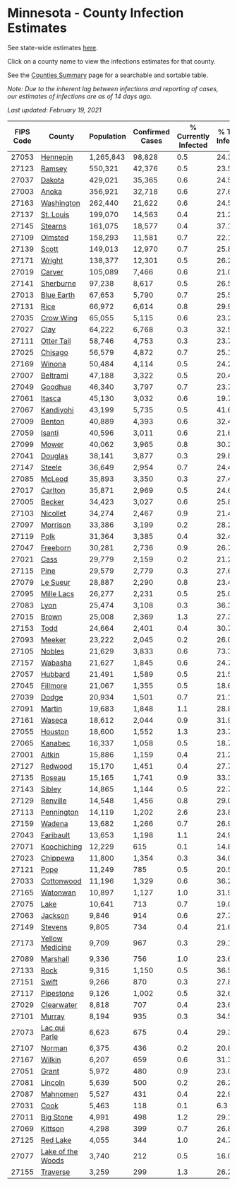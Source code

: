 # Minnesota - County Infection Estimates

See state-wide estimates [here](/infections/us-mn).

Click on a county name to view the infections estimates for that county.

See the [Counties Summary](/infections/summary-counties) page for a searchable and sortable table.

*Note: Due to the inherent lag between infections and reporting of cases, our estimates of infections are as of 14 days ago.*

*Last updated: February 19, 2021*

|   FIPS Code |                                 County |   Population |   Confirmed Cases |   % Currently Infected |   % Total Infected |
|-------------|----------------------------------------|--------------|-------------------|------------------------|--------------------|
|       27053 |                   [Hennepin](hennepin) |    1,265,843 |            98,828 |                    0.5 |               24.3 |
|       27123 |                       [Ramsey](ramsey) |      550,321 |            42,376 |                    0.5 |               23.5 |
|       27037 |                       [Dakota](dakota) |      429,021 |            35,365 |                    0.6 |               24.5 |
|       27003 |                         [Anoka](anoka) |      356,921 |            32,718 |                    0.6 |               27.6 |
|       27163 |               [Washington](washington) |      262,440 |            21,622 |                    0.6 |               24.5 |
|       27137 |                 [St. Louis](st.-louis) |      199,070 |            14,563 |                    0.4 |               21.2 |
|       27145 |                     [Stearns](stearns) |      161,075 |            18,577 |                    0.4 |               37.1 |
|       27109 |                     [Olmsted](olmsted) |      158,293 |            11,581 |                    0.7 |               22.1 |
|       27139 |                         [Scott](scott) |      149,013 |            12,970 |                    0.7 |               25.8 |
|       27171 |                       [Wright](wright) |      138,377 |            12,301 |                    0.5 |               26.2 |
|       27019 |                       [Carver](carver) |      105,089 |             7,466 |                    0.6 |               21.0 |
|       27141 |                 [Sherburne](sherburne) |       97,238 |             8,617 |                    0.5 |               26.5 |
|       27013 |               [Blue Earth](blue-earth) |       67,653 |             5,790 |                    0.7 |               25.5 |
|       27131 |                           [Rice](rice) |       66,972 |             6,614 |                    0.8 |               29.9 |
|       27035 |                 [Crow Wing](crow-wing) |       65,055 |             5,115 |                    0.6 |               23.2 |
|       27027 |                           [Clay](clay) |       64,222 |             6,768 |                    0.3 |               32.5 |
|       27111 |               [Otter Tail](otter-tail) |       58,746 |             4,753 |                    0.3 |               23.7 |
|       27025 |                     [Chisago](chisago) |       56,579 |             4,872 |                    0.7 |               25.1 |
|       27169 |                       [Winona](winona) |       50,484 |             4,114 |                    0.5 |               24.2 |
|       27007 |                   [Beltrami](beltrami) |       47,188 |             3,322 |                    0.5 |               20.4 |
|       27049 |                     [Goodhue](goodhue) |       46,340 |             3,797 |                    0.7 |               23.7 |
|       27061 |                       [Itasca](itasca) |       45,130 |             3,032 |                    0.6 |               19.7 |
|       27067 |                 [Kandiyohi](kandiyohi) |       43,199 |             5,735 |                    0.5 |               41.6 |
|       27009 |                       [Benton](benton) |       40,889 |             4,393 |                    0.6 |               32.4 |
|       27059 |                       [Isanti](isanti) |       40,596 |             3,011 |                    0.6 |               21.6 |
|       27099 |                         [Mower](mower) |       40,062 |             3,965 |                    0.8 |               30.2 |
|       27041 |                     [Douglas](douglas) |       38,141 |             3,877 |                    0.3 |               29.8 |
|       27147 |                       [Steele](steele) |       36,649 |             2,954 |                    0.7 |               24.4 |
|       27085 |                       [McLeod](mcleod) |       35,893 |             3,350 |                    0.3 |               27.4 |
|       27017 |                     [Carlton](carlton) |       35,871 |             2,969 |                    0.5 |               24.6 |
|       27005 |                       [Becker](becker) |       34,423 |             3,027 |                    0.6 |               25.8 |
|       27103 |                   [Nicollet](nicollet) |       34,274 |             2,467 |                    0.9 |               21.4 |
|       27097 |                   [Morrison](morrison) |       33,386 |             3,199 |                    0.2 |               28.2 |
|       27119 |                           [Polk](polk) |       31,364 |             3,385 |                    0.4 |               32.4 |
|       27047 |                   [Freeborn](freeborn) |       30,281 |             2,736 |                    0.9 |               26.7 |
|       27021 |                           [Cass](cass) |       29,779 |             2,159 |                    0.2 |               21.2 |
|       27115 |                           [Pine](pine) |       29,579 |             2,779 |                    0.3 |               27.6 |
|       27079 |                   [Le Sueur](le-sueur) |       28,887 |             2,290 |                    0.8 |               23.4 |
|       27095 |               [Mille Lacs](mille-lacs) |       26,277 |             2,231 |                    0.5 |               25.0 |
|       27083 |                           [Lyon](lyon) |       25,474 |             3,108 |                    0.3 |               36.3 |
|       27015 |                         [Brown](brown) |       25,008 |             2,369 |                    1.3 |               27.3 |
|       27153 |                           [Todd](todd) |       24,664 |             2,401 |                    0.4 |               30.7 |
|       27093 |                       [Meeker](meeker) |       23,222 |             2,045 |                    0.2 |               26.0 |
|       27105 |                       [Nobles](nobles) |       21,629 |             3,833 |                    0.6 |               73.3 |
|       27157 |                     [Wabasha](wabasha) |       21,627 |             1,845 |                    0.6 |               24.7 |
|       27057 |                     [Hubbard](hubbard) |       21,491 |             1,589 |                    0.5 |               21.5 |
|       27045 |                   [Fillmore](fillmore) |       21,067 |             1,355 |                    0.5 |               18.6 |
|       27039 |                         [Dodge](dodge) |       20,934 |             1,501 |                    0.7 |               21.1 |
|       27091 |                       [Martin](martin) |       19,683 |             1,848 |                    1.1 |               28.8 |
|       27161 |                       [Waseca](waseca) |       18,612 |             2,044 |                    0.9 |               31.9 |
|       27055 |                     [Houston](houston) |       18,600 |             1,552 |                    1.3 |               23.7 |
|       27065 |                     [Kanabec](kanabec) |       16,337 |             1,058 |                    0.5 |               18.7 |
|       27001 |                       [Aitkin](aitkin) |       15,886 |             1,159 |                    0.4 |               21.2 |
|       27127 |                     [Redwood](redwood) |       15,170 |             1,451 |                    0.4 |               27.7 |
|       27135 |                       [Roseau](roseau) |       15,165 |             1,741 |                    0.9 |               33.3 |
|       27143 |                       [Sibley](sibley) |       14,865 |             1,144 |                    0.5 |               22.7 |
|       27129 |                   [Renville](renville) |       14,548 |             1,456 |                    0.8 |               29.0 |
|       27113 |               [Pennington](pennington) |       14,119 |             1,202 |                    2.6 |               23.8 |
|       27159 |                       [Wadena](wadena) |       13,682 |             1,266 |                    0.7 |               26.9 |
|       27043 |                 [Faribault](faribault) |       13,653 |             1,198 |                    1.1 |               24.9 |
|       27071 |             [Koochiching](koochiching) |       12,229 |               615 |                    0.1 |               14.8 |
|       27023 |                   [Chippewa](chippewa) |       11,800 |             1,354 |                    0.3 |               34.0 |
|       27121 |                           [Pope](pope) |       11,249 |               785 |                    0.5 |               20.5 |
|       27033 |               [Cottonwood](cottonwood) |       11,196 |             1,329 |                    0.6 |               36.2 |
|       27165 |                   [Watonwan](watonwan) |       10,897 |             1,127 |                    1.0 |               31.9 |
|       27075 |                           [Lake](lake) |       10,641 |               713 |                    0.7 |               19.0 |
|       27063 |                     [Jackson](jackson) |        9,846 |               914 |                    0.6 |               27.7 |
|       27149 |                     [Stevens](stevens) |        9,805 |               734 |                    0.4 |               21.6 |
|       27173 |     [Yellow Medicine](yellow-medicine) |        9,709 |               967 |                    0.3 |               29.1 |
|       27089 |                   [Marshall](marshall) |        9,336 |               756 |                    1.0 |               23.6 |
|       27133 |                           [Rock](rock) |        9,315 |             1,150 |                    0.5 |               36.5 |
|       27151 |                         [Swift](swift) |        9,266 |               870 |                    0.3 |               27.8 |
|       27117 |                 [Pipestone](pipestone) |        9,126 |             1,002 |                    0.5 |               32.6 |
|       27029 |               [Clearwater](clearwater) |        8,818 |               707 |                    0.4 |               23.6 |
|       27101 |                       [Murray](murray) |        8,194 |               935 |                    0.3 |               34.5 |
|       27073 |         [Lac qui Parle](lac-qui-parle) |        6,623 |               675 |                    0.4 |               29.3 |
|       27107 |                       [Norman](norman) |        6,375 |               436 |                    0.2 |               20.8 |
|       27167 |                       [Wilkin](wilkin) |        6,207 |               659 |                    0.6 |               31.3 |
|       27051 |                         [Grant](grant) |        5,972 |               480 |                    0.9 |               23.0 |
|       27081 |                     [Lincoln](lincoln) |        5,639 |               500 |                    0.2 |               26.2 |
|       27087 |                   [Mahnomen](mahnomen) |        5,527 |               431 |                    0.4 |               22.9 |
|       27031 |                           [Cook](cook) |        5,463 |               118 |                    0.1 |                6.3 |
|       27011 |                 [Big Stone](big-stone) |        4,991 |               498 |                    1.2 |               29.1 |
|       27069 |                     [Kittson](kittson) |        4,298 |               399 |                    0.7 |               26.8 |
|       27125 |                   [Red Lake](red-lake) |        4,055 |               344 |                    1.0 |               24.7 |
|       27077 | [Lake of the Woods](lake-of-the-woods) |        3,740 |               212 |                    0.5 |               16.0 |
|       27155 |                   [Traverse](traverse) |        3,259 |               299 |                    1.3 |               26.2 |